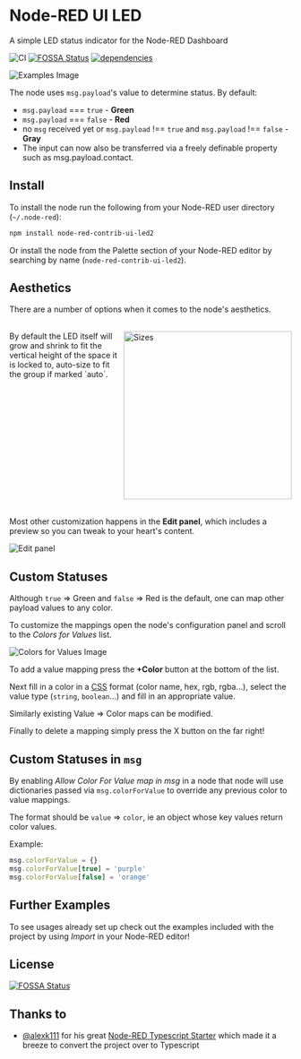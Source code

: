 # Node-RED UI LED

A simple LED status indicator for the Node-RED Dashboard

![CI](https://github.com/das399igste/node-red-contrib-ui-led2/workflows/CI/badge.svg)
[![FOSSA Status](https://app.fossa.io/api/projects/git%2Bgithub.com%2Fdas399igste%2Fnode-red-contrib-ui-led2.svg?type=shield)](https://app.fossa.io/projects/git%2Bgithub.com%2Fdas399igste%2Fnode-red-contrib-ui-led2?ref=badge_shield)
[![dependencies](https://img.shields.io/librariesio/release/github/das399igste/node-red-contrib-ui-led2?style=flat)](https://github.com/das399igste/node-red-contrib-ui-led2/network/dependencies)

![Examples Image](images/examples.png)

The node uses `msg.payload`'s value to determine status. By default:

- `msg.payload` === `true` - **Green**
- `msg.payload` === `false` - **Red**
- no `msg` received yet or `msg.payload` !== `true` and `msg.payload` !== `false` - **Gray**
- The input can now also be transferred via a freely definable property such as msg.payload.contact.
## Install

To install the node run the following from your Node-RED user directory (`~/.node-red`):

```bash
npm install node-red-contrib-ui-led2
```

Or install the node from the Palette section of your Node-RED editor by searching by name (`node-red-contrib-ui-led2`).

## Aesthetics

There are a number of options when it comes to the node's aesthetics.

<br/>
<div style='display: flex;'>
  <span style='margin-right: 10px; width: 50%'>By default the LED itself will grow and shrink to fit the vertical height of the space it is locked to, auto-size to fit the group if marked `auto`.</span>
  <img src="./images/sizes.png" alt="Sizes" width="300px"/>
</div>
<br/>

Most other customization happens in the **Edit panel**, which includes a preview so you can tweak to your heart's content.

![Edit panel](images/preview_changes.gif)

## Custom Statuses

Although `true` => Green and `false` => Red is the default, one can map other payload values to any color.

To customize the mappings open the node's configuration panel and scroll to the _Colors for Values_ list.

![Colors for Values Image](images/colorsForValues.png)

To add a value mapping press the **+Color** button at the bottom of the list.

Next fill in a color in a [CSS](https://developer.mozilla.org/en-US/docs/Web/CSS/color_value) format (color name, hex, rgb, rgba...), select the value type (`string`, `boolean`...) and fill in an appropriate value.

Similarly existing Value => Color maps can be modified.

Finally to delete a mapping simply press the X button on the far right!

## Custom Statuses in `msg`

By enabling _Allow Color For Value map in msg_ in a node that node will use dictionaries passed via `msg.colorForValue` to override any previous color to value mappings.

The format should be `value` => `color`, ie an object whose key values return color values.

Example:

```js
msg.colorForValue = {}
msg.colorForValue[true] = 'purple'
msg.colorForValue[false] = 'orange'
```

## Further Examples

To see usages already set up check out the examples included with the project by using _Import_ in your Node-RED editor!

## License

[![FOSSA Status](https://app.fossa.io/api/projects/git%2Bgithub.com%2FAdorkable%2Fnode-red-contrib-ui-led.svg?type=large)](https://app.fossa.io/projects/git%2Bgithub.com%2FAdorkable%2Fnode-red-contrib-ui-led?ref=badge_large)

## Thanks to

- [@alexk111](https://github.com/alexk111) for his great [Node-RED Typescript Starter](https://github.com/alexk111/node-red-node-typescript-starter) which made it a breeze to convert the project over to Typescript

